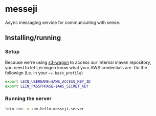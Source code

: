 # messeji

Async messaging service for communicating with sense.


## Installing/running
### Setup
Because we're using [s3-wagon](https://github.com/technomancy/s3-wagon-private) to access our internal maven repository, you need to let Leiningen know what your AWS credentials are. Do the followign (i.e. in your `~/.bash_profile`)

```bash
export LEIN_USERNAME=$AWS_ACCESS_KEY_ID
export LEIN_PASSPHRASE=$AWS_SECRET_KEY
```

### Running the server
```bash
lein run -m com.hello.messeji.server
```
